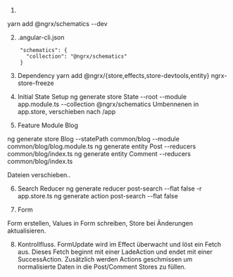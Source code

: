 
1.
yarn add @ngrx/schematics --dev

2. .angular-cli.json

```
    "schematics": {
      "collection": "@ngrx/schematics"
    }
```


3. Dependency
yarn add @ngrx/{store,effects,store-devtools,entity}   ngrx-store-freeze

4. Initial State Setup
ng generate store State --root --module app.module.ts --collection @ngrx/schematics
Umbennenen in app.store, verschieben nach /app

5. Feature Module Blog

ng generate store Blog  --statePath common/blog  --module common/blog/blog.module.ts
ng generate entity Post --reducers common/blog/index.ts
ng generate entity Comment --reducers common/blog/index.ts

Dateien verschieben.. 


6. Search Reducer
ng generate reducer post-search --flat false -r app.store.ts
ng generate action post-search --flat false


7. Form

Form erstellen, Values in Form schreiben, Store bei Änderungen aktualisieren.


8. Kontrollfluss.
FormUpdate wird im Effect überwacht und löst ein Fetch aus. Dieses Fetch beginnt mit einer LadeAction und endet mit einer SuccessAction. Zusätzlich werden Actions geschmissen um normalisierte Daten in die Post/Comment Stores zu füllen.
